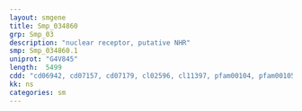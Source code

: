 ```yaml
---
layout: smgene
title: Smp_034860
grp: Smp_03
description: "nuclear receptor, putative NHR"
smp: Smp_034860.1
uniprot: "G4V845"
length:  5499
cdd: "cd06942, cd07157, cd07179, cl02596, cl11397, pfam00104, pfam00105, smart00399, smart00430"
kk: ns
categories: sm
---
```

